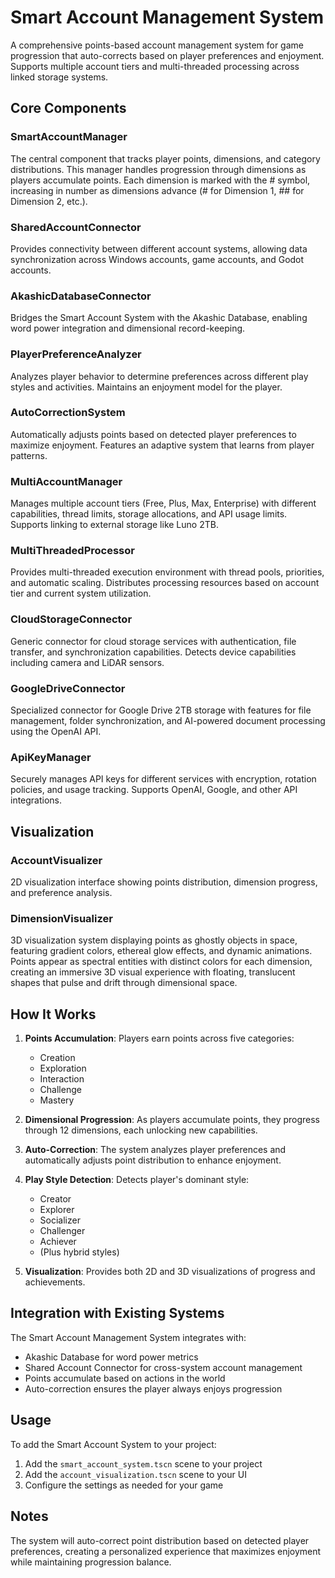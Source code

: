 # Smart Account Management System

A comprehensive points-based account management system for game progression that auto-corrects based on player preferences and enjoyment. Supports multiple account tiers and multi-threaded processing across linked storage systems.

## Core Components

### SmartAccountManager
The central component that tracks player points, dimensions, and category distributions. This manager handles progression through dimensions as players accumulate points. Each dimension is marked with the # symbol, increasing in number as dimensions advance (# for Dimension 1, ## for Dimension 2, etc.).

### SharedAccountConnector
Provides connectivity between different account systems, allowing data synchronization across Windows accounts, game accounts, and Godot accounts.

### AkashicDatabaseConnector
Bridges the Smart Account System with the Akashic Database, enabling word power integration and dimensional record-keeping.

### PlayerPreferenceAnalyzer
Analyzes player behavior to determine preferences across different play styles and activities. Maintains an enjoyment model for the player.

### AutoCorrectionSystem
Automatically adjusts points based on detected player preferences to maximize enjoyment. Features an adaptive system that learns from player patterns.

### MultiAccountManager
Manages multiple account tiers (Free, Plus, Max, Enterprise) with different capabilities, thread limits, storage allocations, and API usage limits. Supports linking to external storage like Luno 2TB.

### MultiThreadedProcessor
Provides multi-threaded execution environment with thread pools, priorities, and automatic scaling. Distributes processing resources based on account tier and current system utilization.

### CloudStorageConnector
Generic connector for cloud storage services with authentication, file transfer, and synchronization capabilities. Detects device capabilities including camera and LiDAR sensors.

### GoogleDriveConnector
Specialized connector for Google Drive 2TB storage with features for file management, folder synchronization, and AI-powered document processing using the OpenAI API.

### ApiKeyManager
Securely manages API keys for different services with encryption, rotation policies, and usage tracking. Supports OpenAI, Google, and other API integrations.

## Visualization

### AccountVisualizer
2D visualization interface showing points distribution, dimension progress, and preference analysis.

### DimensionVisualizer
3D visualization system displaying points as ghostly objects in space, featuring gradient colors, ethereal glow effects, and dynamic animations. Points appear as spectral entities with distinct colors for each dimension, creating an immersive 3D visual experience with floating, translucent shapes that pulse and drift through dimensional space.

## How It Works

1. **Points Accumulation**: Players earn points across five categories:
   - Creation
   - Exploration
   - Interaction
   - Challenge
   - Mastery

2. **Dimensional Progression**: As players accumulate points, they progress through 12 dimensions, each unlocking new capabilities.

3. **Auto-Correction**: The system analyzes player preferences and automatically adjusts point distribution to enhance enjoyment.

4. **Play Style Detection**: Detects player's dominant style:
   - Creator
   - Explorer
   - Socializer
   - Challenger
   - Achiever
   - (Plus hybrid styles)

5. **Visualization**: Provides both 2D and 3D visualizations of progress and achievements.

## Integration with Existing Systems

The Smart Account Management System integrates with:
- Akashic Database for word power metrics
- Shared Account Connector for cross-system account management
- Points accumulate based on actions in the world
- Auto-correction ensures the player always enjoys progression

## Usage

To add the Smart Account System to your project:
1. Add the `smart_account_system.tscn` scene to your project
2. Add the `account_visualization.tscn` scene to your UI
3. Configure the settings as needed for your game

## Notes

The system will auto-correct point distribution based on detected player preferences, creating a personalized experience that maximizes enjoyment while maintaining progression balance.